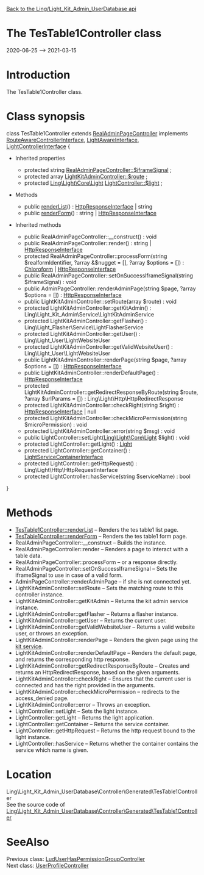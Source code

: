 [Back to the Ling/Light_Kit_Admin_UserDatabase api](https://github.com/lingtalfi/Light_Kit_Admin_UserDatabase/blob/master/doc/api/Ling/Light_Kit_Admin_UserDatabase.md)



The TesTable1Controller class
================
2020-06-25 --> 2021-03-15






Introduction
============

The TesTable1Controller class.



Class synopsis
==============


class <span class="pl-k">TesTable1Controller</span> extends [RealAdminPageController](https://github.com/lingtalfi/Light_Kit_Admin/blob/master/doc/api/Ling/Light_Kit_Admin/Controller/RealAdminPageController.md) implements [RouteAwareControllerInterface](https://github.com/lingtalfi/Light/blob/master/doc/api/Ling/Light/Controller/RouteAwareControllerInterface.md), [LightAwareInterface](https://github.com/lingtalfi/Light/blob/master/doc/api/Ling/Light/Core/LightAwareInterface.md), [LightControllerInterface](https://github.com/lingtalfi/Light/blob/master/doc/api/Ling/Light/Controller/LightControllerInterface.md) {

- Inherited properties
    - protected string [RealAdminPageController::$iframeSignal](#property-iframeSignal) ;
    - protected array [LightKitAdminController::$route](#property-route) ;
    - protected [Ling\Light\Core\Light](https://github.com/lingtalfi/Light/blob/master/doc/api/Ling/Light/Core/Light.md) [LightController::$light](#property-light) ;

- Methods
    - public [renderList](https://github.com/lingtalfi/Light_Kit_Admin_UserDatabase/blob/master/doc/api/Ling/Light_Kit_Admin_UserDatabase/Controller/Generated/TesTable1Controller/renderList.md)() : [HttpResponseInterface](https://github.com/lingtalfi/Light/blob/master/doc/api/Ling/Light/Http/HttpResponseInterface.md) | string
    - public [renderForm](https://github.com/lingtalfi/Light_Kit_Admin_UserDatabase/blob/master/doc/api/Ling/Light_Kit_Admin_UserDatabase/Controller/Generated/TesTable1Controller/renderForm.md)() : string | [HttpResponseInterface](https://github.com/lingtalfi/Light/blob/master/doc/api/Ling/Light/Http/HttpResponseInterface.md)

- Inherited methods
    - public RealAdminPageController::__construct() : void
    - public RealAdminPageController::render() : string | [HttpResponseInterface](https://github.com/lingtalfi/Light/blob/master/doc/api/Ling/Light/Http/HttpResponseInterface.md)
    - protected RealAdminPageController::processForm(string $realformIdentifier, ?array &$nugget = [], ?array $options = []) : [Chloroform](https://github.com/lingtalfi/Chloroform/blob/master/doc/api/Ling/Chloroform/Form/Chloroform.md) | [HttpResponseInterface](https://github.com/lingtalfi/Light/blob/master/doc/api/Ling/Light/Http/HttpResponseInterface.md)
    - public RealAdminPageController::setOnSuccessIframeSignal(string $iframeSignal) : void
    - public AdminPageController::renderAdminPage(string $page, ?array $options = []) : [HttpResponseInterface](https://github.com/lingtalfi/Light/blob/master/doc/api/Ling/Light/Http/HttpResponseInterface.md)
    - public LightKitAdminController::setRoute(array $route) : void
    - protected LightKitAdminController::getKitAdmin() : Ling\Light_Kit_Admin\Service\LightKitAdminService
    - protected LightKitAdminController::getFlasher() : Ling\Light_Flasher\Service\LightFlasherService
    - protected LightKitAdminController::getUser() : Ling\Light_User\LightWebsiteUser
    - protected LightKitAdminController::getValidWebsiteUser() : Ling\Light_User\LightWebsiteUser
    - public LightKitAdminController::renderPage(string $page, ?array $options = []) : [HttpResponseInterface](https://github.com/lingtalfi/Light/blob/master/doc/api/Ling/Light/Http/HttpResponseInterface.md)
    - public LightKitAdminController::renderDefaultPage() : [HttpResponseInterface](https://github.com/lingtalfi/Light/blob/master/doc/api/Ling/Light/Http/HttpResponseInterface.md)
    - protected LightKitAdminController::getRedirectResponseByRoute(string $route, ?array $urlParams = []) : Ling\Light\Http\HttpRedirectResponse
    - protected LightKitAdminController::checkRight(string $right) : [HttpResponseInterface](https://github.com/lingtalfi/Light/blob/master/doc/api/Ling/Light/Http/HttpResponseInterface.md) | null
    - protected LightKitAdminController::checkMicroPermission(string $microPermission) : void
    - protected LightKitAdminController::error(string $msg) : void
    - public LightController::setLight([Ling\Light\Core\Light](https://github.com/lingtalfi/Light/blob/master/doc/api/Ling/Light/Core/Light.md) $light) : void
    - protected LightController::getLight() : [Light](https://github.com/lingtalfi/Light/blob/master/doc/api/Ling/Light/Core/Light.md)
    - protected LightController::getContainer() : [LightServiceContainerInterface](https://github.com/lingtalfi/Light/blob/master/doc/api/Ling/Light/ServiceContainer/LightServiceContainerInterface.md)
    - protected LightController::getHttpRequest() : Ling\Light\Http\HttpRequestInterface
    - protected LightController::hasService(string $serviceName) : bool

}






Methods
==============

- [TesTable1Controller::renderList](https://github.com/lingtalfi/Light_Kit_Admin_UserDatabase/blob/master/doc/api/Ling/Light_Kit_Admin_UserDatabase/Controller/Generated/TesTable1Controller/renderList.md) &ndash; Renders the tes table1 list page.
- [TesTable1Controller::renderForm](https://github.com/lingtalfi/Light_Kit_Admin_UserDatabase/blob/master/doc/api/Ling/Light_Kit_Admin_UserDatabase/Controller/Generated/TesTable1Controller/renderForm.md) &ndash; Renders the tes table1 form page.
- RealAdminPageController::__construct &ndash; Builds the instance.
- RealAdminPageController::render &ndash; Renders a page to interact with a table data.
- RealAdminPageController::processForm &ndash; or a response directly.
- RealAdminPageController::setOnSuccessIframeSignal &ndash; Sets the iframeSignal to use in case of a valid form.
- AdminPageController::renderAdminPage &ndash; if she is not connected yet.
- LightKitAdminController::setRoute &ndash; Sets the matching route to this controller instance.
- LightKitAdminController::getKitAdmin &ndash; Returns the kit admin service instance.
- LightKitAdminController::getFlasher &ndash; Returns a flasher instance.
- LightKitAdminController::getUser &ndash; Returns the current user.
- LightKitAdminController::getValidWebsiteUser &ndash; Returns a valid website user, or throws an exception.
- LightKitAdminController::renderPage &ndash; Renders the given page using the [kit service](https://github.com/lingtalfi/Light_Kit).
- LightKitAdminController::renderDefaultPage &ndash; Renders the default page, and returns the corresponding http response.
- LightKitAdminController::getRedirectResponseByRoute &ndash; Creates and returns an HttpRedirectResponse, based on the given arguments.
- LightKitAdminController::checkRight &ndash; Ensures that the current user is connected and has the right provided in the arguments.
- LightKitAdminController::checkMicroPermission &ndash; redirects to the access_denied page.
- LightKitAdminController::error &ndash; Throws an exception.
- LightController::setLight &ndash; Sets the light instance.
- LightController::getLight &ndash; Returns the light application.
- LightController::getContainer &ndash; Returns the service container.
- LightController::getHttpRequest &ndash; Returns the http request bound to the light instance.
- LightController::hasService &ndash; Returns whether the container contains the service which name is given.





Location
=============
Ling\Light_Kit_Admin_UserDatabase\Controller\Generated\TesTable1Controller<br>
See the source code of [Ling\Light_Kit_Admin_UserDatabase\Controller\Generated\TesTable1Controller](https://github.com/lingtalfi/Light_Kit_Admin_UserDatabase/blob/master/Controller/Generated/TesTable1Controller.php)



SeeAlso
==============
Previous class: [LudUserHasPermissionGroupController](https://github.com/lingtalfi/Light_Kit_Admin_UserDatabase/blob/master/doc/api/Ling/Light_Kit_Admin_UserDatabase/Controller/Generated/LudUserHasPermissionGroupController.md)<br>Next class: [UserProfileController](https://github.com/lingtalfi/Light_Kit_Admin_UserDatabase/blob/master/doc/api/Ling/Light_Kit_Admin_UserDatabase/Controller/User/UserProfileController.md)<br>
